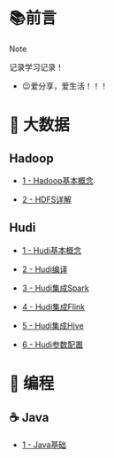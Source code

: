 # 📚前言

> [!NOTE]
>
> 记录学习记录！

- 😉爱分享，爱生活！！！

# 📙 大数据

## Hadoop
- [1 - Hadoop基本概念](/hadoop/hadoop-consept-1.md)

- [2 - HDFS详解](/hadoop/hadoop-hdfs-2.md)

## Hudi

- [1 - Hudi基本概念](/hudi/hudi-consept-1.md)

- [2 - Hudi编译](/hudi/hudi-compile-2.md)

- [3 - Hudi集成Spark](/hudi/hudi-spark-3.md)

- [4 - Hudi集成Flink](/hudi/hudi-flink-4.md)

- [5 - Hudi集成Hive](/hudi/hudi-hive-5.md)

- [6 - Hudi参数配置](/hudi/hudi-params-6.md)

<!--## 🍉 Spark-->

<!--## 🍋 Flink-->

<!--## 🥭 Hive-->

# 📗 编程

## ☕ Java

- [1 - Java基础](/java/java-basics-1.md)

<!--## ☁ Scala-->

<!--## 🐍 Python-->

